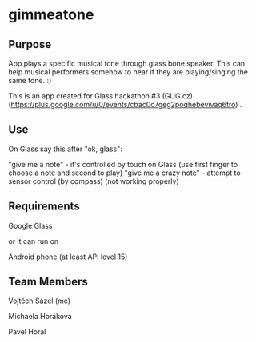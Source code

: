 gimmeatone
==========


Purpose
-------

App plays a specific musical tone through glass bone speaker. This can help musical performers somehow to hear if they are playing/singing the same tone. :)

This is an app created for Glass hackathon #3 (GUG.cz) (https://plus.google.com/u/0/events/cbac0c7geg2poqhebevivaq6tro) .

Use
---
On Glass say this after "ok, glass":

"give me a note" - it's controlled by touch on Glass (use first finger to choose a note and second to play)
"give me a crazy note" - attempt to sensor control (by compass) (not working properly)


Requirements
------------
Google Glass 

or it can run on

Android phone (at least API level 15)


Team Members
------------

Vojtěch Sázel (me)

Michaela Horáková

Pavel Horal
